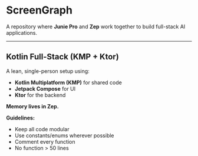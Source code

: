 # ScreenGraph

A repository where **Junie Pro** and **Zep** work together to build full-stack AI applications.

---

## Kotlin Full-Stack (KMP + Ktor)

A lean, single-person setup using:

- **Kotlin Multiplatform (KMP)** for shared code  
- **Jetpack Compose** for UI  
- **Ktor** for the backend  

**Memory lives in Zep.**

**Guidelines:**
- Keep all code modular  
- Use constants/enums wherever possible  
- Comment every function  
- No function > 50 lines  

